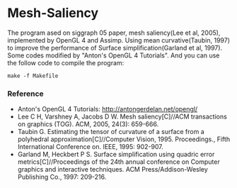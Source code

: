 Mesh-Saliency
=======================================
The program ased on siggraph 05 paper, mesh saliency(Lee et al, 2005), implemented by OpenGL 4 and Assimp. Using mean curvative(Taubin, 1997) to improve the performance of Surface simplification(Garland et al, 1997). Some codes modified by "Anton's OpenGL 4 Tutorials". And you can use the follow code to compile the program:
```
make -f Makefile
```

### Reference
- Anton's OpenGL 4 Tutorials: <http://antongerdelan.net/opengl/>
- Lee C H, Varshney A, Jacobs D W. Mesh saliency[C]//ACM transactions on graphics (TOG). ACM, 2005, 24(3): 659-666.
- Taubin G. Estimating the tensor of curvature of a surface from a polyhedral approximation[C]//Computer Vision, 1995. Proceedings., Fifth International Conference on. IEEE, 1995: 902-907.
- Garland M, Heckbert P S. Surface simplification using quadric error metrics[C]//Proceedings of the 24th annual conference on Computer graphics and interactive techniques. ACM Press/Addison-Wesley Publishing Co., 1997: 209-216.
